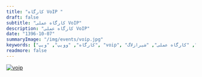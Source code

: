 ```yaml
---
title: "کارگاه VoIP "
draft: false
subtitle: "کارگاه عملی VoIP"
description: "کارگاه عملی VoIP"
date: "1396-10-07"
summaryImage: "/img/events/voip.jpg"
keywords: ["کارگاه", "وویپ", "ویپ", "voip", "دانشگاه", "آموزش", "دانشگاه صنعتی شیراز", "کارگاه عملی", "شیرازلاگ"]
readmore: false
---
```


[![voip](../../img/events/voip.jpg)](../../img/events/voip.jpg)
